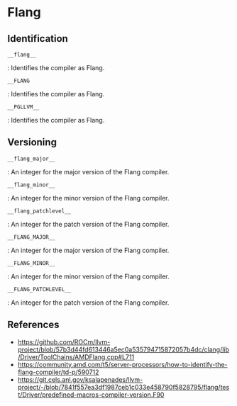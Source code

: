 # Flang

## Identification

`__flang__`

:   Identifies the compiler as Flang.

`__FLANG`

:   Identifies the compiler as Flang.

`__PGLLVM__`

:   Identifies the compiler as Flang.

## Versioning

`__flang_major__`

:   An integer for the major version of the Flang compiler.

`__flang_minor__`

:   An integer for the minor version of the Flang compiler.

`__flang_patchlevel__`

:   An integer for the patch version of the Flang compiler.

`__FLANG_MAJOR__`

:   An integer for the major version of the Flang compiler.

`__FLANG_MINOR__`

:   An integer for the minor version of the Flang compiler.

`__FLANG_PATCHLEVEL__`

:   An integer for the patch version of the Flang compiler.

## References

- <https://github.com/ROCm/llvm-project/blob/57b3d44fd613446a5ec0a535794715872057b4dc/clang/lib/Driver/ToolChains/AMDFlang.cpp#L711>
- <https://community.amd.com/t5/server-processors/how-to-identify-the-flang-compiler/td-p/590712>
- <https://git.cels.anl.gov/ksalapenades/llvm-project/-/blob/7841f557ea3df1987ceb1c033e458790f5828795/flang/test/Driver/predefined-macros-compiler-version.F90>
